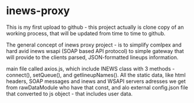 # inews-proxy
This is my first upload to github - this project actually is clone copy of an working process, that will be updated from time to time to github.

The general concept of inews proxy project - is to simplify comlpex and hard avid inews wsapi (SOAP based API protocol) to simple gateway that will provide to the clients parsed, JSON-formatted lineups information.

main file called axios.js, which include INEWS class with 3 methods - connect(), setQueue(), and getlineupNames().
All the static data, like html headers, SOAP messages and inews and WSAPI servers adresses we get from rawDataModule who have that const,  and alo external config.json file that converted to js object - that includes user data. 
